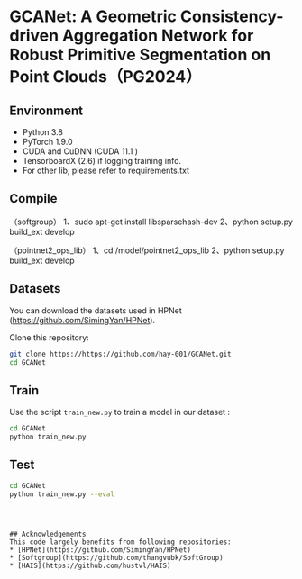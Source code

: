 # GCANet: A Geometric Consistency-driven Aggregation Network for Robust Primitive Segmentation on Point Clouds（PG2024）




## Environment
* Python 3.8
* PyTorch 1.9.0
* CUDA and CuDNN (CUDA 11.1 )
* TensorboardX (2.6) if logging training info.
* For other lib, please refer to requirements.txt
  
## Compile 
（softgroup）
1、sudo apt-get install libsparsehash-dev
2、python setup.py build_ext develop

（pointnet2_ops_lib）
1、cd /model/pointnet2_ops_lib
2、python setup.py build_ext develop


## Datasets
You can download the datasets used in HPNet (https://github.com/SimingYan/HPNet).



Clone this repository:
``` bash
git clone https://https://github.com/hay-001/GCANet.git
cd GCANet
```

## Train
Use the script `train_new.py` to train a model in our dataset :
``` bash
cd GCANet
python train_new.py
```

## Test
``` bash
cd GCANet
python train_new.py --eval
```


```



## Acknowledgements
This code largely benefits from following repositories:
* [HPNet](https://github.com/SimingYan/HPNet)
* [Softgroup](https://github.com/thangvubk/SoftGroup)
* [HAIS](https://github.com/hustvl/HAIS)
